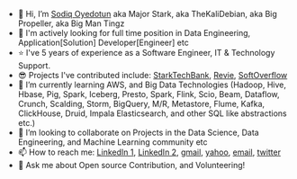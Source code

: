 - 👋 Hi, I’m [Sodiq Oyedotun](http://oyedotunsodiq.glitch.me/) aka Major Stark, aka TheKaliDebian, aka Big Propeller, aka Big Man Tingz
- 👀 I'm actively looking for full time position in Data Engineering, Application[Solution] Developer[Engineer] etc
- ⭐ I've 5 years of experience as a Software Engineer, IT & Technology Support. 
- 😎 Projects I've contributed include: [StarkTechBank](https://starktechbank.herokuapp.com/), [Revie](http://revie.glitch.me/), [SoftOverflow](https://softoverflow.herokuapp.com/)
- 🌱 I’m currently learning AWS, and Big Data Technologies (Hadoop, Hive, Hbase, Pig, Spark, Iceberg, Presto, Spark, Flink, Scio, Beam, Dataflow, Crunch, Scalding, Storm, BigQuery, M/R, Metastore, Flume, Kafka, ClickHouse, Druid, Impala Elasticsearch, and other SQL like abstractions etc.)
- 💞️ I’m looking to collaborate on Projects in the Data Science, Data Engineering, and Machine Learning community etc
- 📫 How to reach me: [LinkedIn 1](https://www.linkedin.com/in/saoyedotun/), [LinkedIn 2](https://www.linkedin.com/in/saoyedotun/), [gmail](oyedotunsodiq045@gmail.com), [yahoo](oyedotunsodiq045@yahoo.com), [email](saoyedotun@ualr.edu), [twitter](https://twitter.com/major_stark_)
- 💬 Ask me about Open source Contribution, and Volunteering!

<!---
saoyedotun/saoyedotun is a ✨ special ✨ repository because its `README.md` (this file) appears on your GitHub profile.
You can click the Preview link to take a look at your changes.
--->
